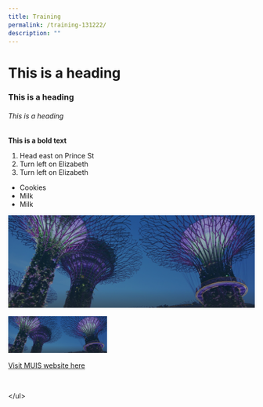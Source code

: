 ```yaml
---
title: Training
permalink: /training-131222/
description: ""
---
```

<h1>This is a heading</h1> 
<h3>This is a heading</h3>
<h6>This is a heading</h6>

<b>This is a bold text</b>


<ol>
  <li>Head east on Prince St</li>
  <li>Turn left on Elizabeth</li>
	<li>Turn left on Elizabeth</li>
</ol>


<ul>
  <li>Cookies</li>
  <li>Milk</li>
	<li>Milk</li>
</ul>


![](/images/hero-banner.png)

<img src="/images/hero-banner.png" style="width:40%;"/>


<a href="http://www.muis.gov.sg">Visit MUIS website here</a>

<br>

</ul\>